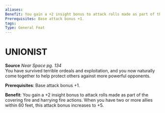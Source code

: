```yaml
---
aliases: 
Benefit: You gain a +2 insight bonus to attack rolls made as part of the covering fire and harrying fire actions. When you have two or more allies within 60 feet, this attack bonus increases to +5.
Prerequisites: Base attack bonus +1.
tags: 
Type: General Feat
---
```

# UNIONIST
**Source** _Near Space pg. 134_  
You have survived terrible ordeals and exploitation, and you now naturally come together to help protect others against more powerful opponents.

**Prerequisites**: Base attack bonus +1.

**Benefit**: You gain a +2 insight bonus to attack rolls made as part of the covering fire and harrying fire actions. When you have two or more allies within 60 feet, this attack bonus increases to +5.

